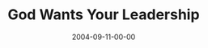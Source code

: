 ---
layout: message
category: message
series: "Life, The Universe and Everything"
title: "God Wants Your Leadership"
date: 2004-09-11-00-00
message_id: 154
audio: "http://s3.amazonaws.com/crossroads-media/message/audio/LTUAE_05_09-11-04_Leadership.mp3"
audio-duration: "33:35"
explicit: false
---